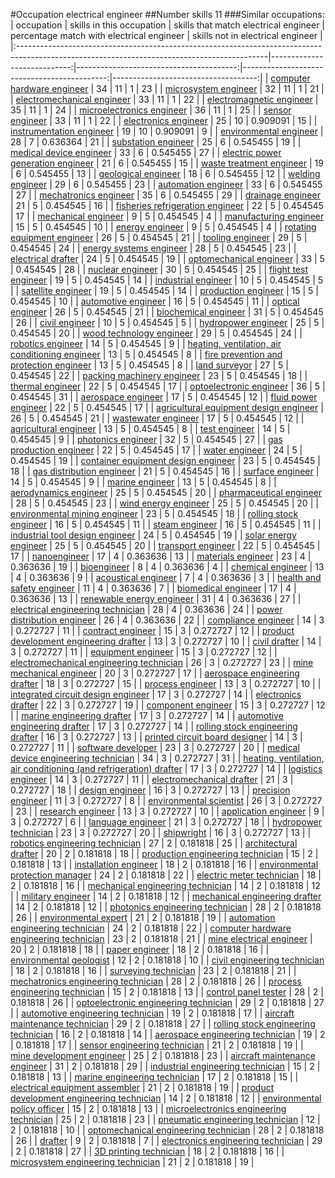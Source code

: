 #Occupation electrical engineer
##Number skills 11
###Similar occupations:
| occupation                                                                                                                                  |   skills in this occupation |   skills that match electrical engineer |   percentage match with electrical engineer |   skills not in electrical engineer |
|:--------------------------------------------------------------------------------------------------------------------------------------------|----------------------------:|----------------------------------------:|--------------------------------------------:|------------------------------------:|
| [computer hardware engineer](computer_hardware_engineer.md)                                                                                 |                          34 |                                      11 |                                    1        |                                  23 |
| [microsystem engineer](microsystem_engineer.md)                                                                                             |                          32 |                                      11 |                                    1        |                                  21 |
| [electromechanical engineer](electromechanical_engineer.md)                                                                                 |                          33 |                                      11 |                                    1        |                                  22 |
| [electromagnetic engineer](electromagnetic_engineer.md)                                                                                     |                          35 |                                      11 |                                    1        |                                  24 |
| [microelectronics engineer](microelectronics_engineer.md)                                                                                   |                          36 |                                      11 |                                    1        |                                  25 |
| [sensor engineer](sensor_engineer.md)                                                                                                       |                          33 |                                      11 |                                    1        |                                  22 |
| [electronics engineer](electronics_engineer.md)                                                                                             |                          25 |                                      10 |                                    0.909091 |                                  15 |
| [instrumentation engineer](instrumentation_engineer.md)                                                                                     |                          19 |                                      10 |                                    0.909091 |                                   9 |
| [environmental engineer](environmental_engineer.md)                                                                                         |                          28 |                                       7 |                                    0.636364 |                                  21 |
| [substation engineer](substation_engineer.md)                                                                                               |                          25 |                                       6 |                                    0.545455 |                                  19 |
| [medical device engineer](medical_device_engineer.md)                                                                                       |                          33 |                                       6 |                                    0.545455 |                                  27 |
| [electric power generation engineer](electric_power_generation_engineer.md)                                                                 |                          21 |                                       6 |                                    0.545455 |                                  15 |
| [waste treatment engineer](waste_treatment_engineer.md)                                                                                     |                          19 |                                       6 |                                    0.545455 |                                  13 |
| [geological engineer](geological_engineer.md)                                                                                               |                          18 |                                       6 |                                    0.545455 |                                  12 |
| [welding engineer](welding_engineer.md)                                                                                                     |                          29 |                                       6 |                                    0.545455 |                                  23 |
| [automation engineer](automation_engineer.md)                                                                                               |                          33 |                                       6 |                                    0.545455 |                                  27 |
| [mechatronics engineer](mechatronics_engineer.md)                                                                                           |                          35 |                                       6 |                                    0.545455 |                                  29 |
| [drainage engineer](drainage_engineer.md)                                                                                                   |                          21 |                                       5 |                                    0.454545 |                                  16 |
| [fisheries refrigeration engineer](fisheries_refrigeration_engineer.md)                                                                     |                          22 |                                       5 |                                    0.454545 |                                  17 |
| [mechanical engineer](mechanical_engineer.md)                                                                                               |                           9 |                                       5 |                                    0.454545 |                                   4 |
| [manufacturing engineer](manufacturing_engineer.md)                                                                                         |                          15 |                                       5 |                                    0.454545 |                                  10 |
| [energy engineer](energy_engineer.md)                                                                                                       |                           9 |                                       5 |                                    0.454545 |                                   4 |
| [rotating equipment engineer](rotating_equipment_engineer.md)                                                                               |                          26 |                                       5 |                                    0.454545 |                                  21 |
| [tooling engineer](tooling_engineer.md)                                                                                                     |                          29 |                                       5 |                                    0.454545 |                                  24 |
| [energy systems engineer](energy_systems_engineer.md)                                                                                       |                          28 |                                       5 |                                    0.454545 |                                  23 |
| [electrical drafter](electrical_drafter.md)                                                                                                 |                          24 |                                       5 |                                    0.454545 |                                  19 |
| [optomechanical engineer](optomechanical_engineer.md)                                                                                       |                          33 |                                       5 |                                    0.454545 |                                  28 |
| [nuclear engineer](nuclear_engineer.md)                                                                                                     |                          30 |                                       5 |                                    0.454545 |                                  25 |
| [flight test engineer](flight_test_engineer.md)                                                                                             |                          19 |                                       5 |                                    0.454545 |                                  14 |
| [industrial engineer](industrial_engineer.md)                                                                                               |                          10 |                                       5 |                                    0.454545 |                                   5 |
| [satellite engineer](satellite_engineer.md)                                                                                                 |                          19 |                                       5 |                                    0.454545 |                                  14 |
| [production engineer](production_engineer.md)                                                                                               |                          15 |                                       5 |                                    0.454545 |                                  10 |
| [automotive engineer](automotive_engineer.md)                                                                                               |                          16 |                                       5 |                                    0.454545 |                                  11 |
| [optical engineer](optical_engineer.md)                                                                                                     |                          26 |                                       5 |                                    0.454545 |                                  21 |
| [biochemical engineer](biochemical_engineer.md)                                                                                             |                          31 |                                       5 |                                    0.454545 |                                  26 |
| [civil engineer](civil_engineer.md)                                                                                                         |                          10 |                                       5 |                                    0.454545 |                                   5 |
| [hydropower engineer](hydropower_engineer.md)                                                                                               |                          25 |                                       5 |                                    0.454545 |                                  20 |
| [wood technology engineer](wood_technology_engineer.md)                                                                                     |                          29 |                                       5 |                                    0.454545 |                                  24 |
| [robotics engineer](robotics_engineer.md)                                                                                                   |                          14 |                                       5 |                                    0.454545 |                                   9 |
| [heating, ventilation, air conditioning engineer](heating,_ventilation,_air_conditioning_engineer.md)                                       |                          13 |                                       5 |                                    0.454545 |                                   8 |
| [fire prevention and protection engineer](fire_prevention_and_protection_engineer.md)                                                       |                          13 |                                       5 |                                    0.454545 |                                   8 |
| [land surveyor](land_surveyor.md)                                                                                                           |                          27 |                                       5 |                                    0.454545 |                                  22 |
| [packing machinery engineer](packing_machinery_engineer.md)                                                                                 |                          23 |                                       5 |                                    0.454545 |                                  18 |
| [thermal engineer](thermal_engineer.md)                                                                                                     |                          22 |                                       5 |                                    0.454545 |                                  17 |
| [optoelectronic engineer](optoelectronic_engineer.md)                                                                                       |                          36 |                                       5 |                                    0.454545 |                                  31 |
| [aerospace engineer](aerospace_engineer.md)                                                                                                 |                          17 |                                       5 |                                    0.454545 |                                  12 |
| [fluid power engineer](fluid_power_engineer.md)                                                                                             |                          22 |                                       5 |                                    0.454545 |                                  17 |
| [agricultural equipment design engineer](agricultural_equipment_design_engineer.md)                                                         |                          26 |                                       5 |                                    0.454545 |                                  21 |
| [wastewater engineer](wastewater_engineer.md)                                                                                               |                          17 |                                       5 |                                    0.454545 |                                  12 |
| [agricultural engineer](agricultural_engineer.md)                                                                                           |                          13 |                                       5 |                                    0.454545 |                                   8 |
| [test engineer](test_engineer.md)                                                                                                           |                          14 |                                       5 |                                    0.454545 |                                   9 |
| [photonics engineer](photonics_engineer.md)                                                                                                 |                          32 |                                       5 |                                    0.454545 |                                  27 |
| [gas production engineer](gas_production_engineer.md)                                                                                       |                          22 |                                       5 |                                    0.454545 |                                  17 |
| [water engineer](water_engineer.md)                                                                                                         |                          24 |                                       5 |                                    0.454545 |                                  19 |
| [container equipment design engineer](container_equipment_design_engineer.md)                                                               |                          23 |                                       5 |                                    0.454545 |                                  18 |
| [gas distribution engineer](gas_distribution_engineer.md)                                                                                   |                          21 |                                       5 |                                    0.454545 |                                  16 |
| [surface engineer](surface_engineer.md)                                                                                                     |                          14 |                                       5 |                                    0.454545 |                                   9 |
| [marine engineer](marine_engineer.md)                                                                                                       |                          13 |                                       5 |                                    0.454545 |                                   8 |
| [aerodynamics engineer](aerodynamics_engineer.md)                                                                                           |                          25 |                                       5 |                                    0.454545 |                                  20 |
| [pharmaceutical engineer](pharmaceutical_engineer.md)                                                                                       |                          28 |                                       5 |                                    0.454545 |                                  23 |
| [wind energy engineer](wind_energy_engineer.md)                                                                                             |                          25 |                                       5 |                                    0.454545 |                                  20 |
| [environmental mining engineer](environmental_mining_engineer.md)                                                                           |                          23 |                                       5 |                                    0.454545 |                                  18 |
| [rolling stock engineer](rolling_stock_engineer.md)                                                                                         |                          16 |                                       5 |                                    0.454545 |                                  11 |
| [steam engineer](steam_engineer.md)                                                                                                         |                          16 |                                       5 |                                    0.454545 |                                  11 |
| [industrial tool design engineer](industrial_tool_design_engineer.md)                                                                       |                          24 |                                       5 |                                    0.454545 |                                  19 |
| [solar energy engineer](solar_energy_engineer.md)                                                                                           |                          25 |                                       5 |                                    0.454545 |                                  20 |
| [transport engineer](transport_engineer.md)                                                                                                 |                          22 |                                       5 |                                    0.454545 |                                  17 |
| [nanoengineer](nanoengineer.md)                                                                                                             |                          17 |                                       4 |                                    0.363636 |                                  13 |
| [materials engineer](materials_engineer.md)                                                                                                 |                          23 |                                       4 |                                    0.363636 |                                  19 |
| [bioengineer](bioengineer.md)                                                                                                               |                           8 |                                       4 |                                    0.363636 |                                   4 |
| [chemical engineer](chemical_engineer.md)                                                                                                   |                          13 |                                       4 |                                    0.363636 |                                   9 |
| [acoustical engineer](acoustical_engineer.md)                                                                                               |                           7 |                                       4 |                                    0.363636 |                                   3 |
| [health and safety engineer](health_and_safety_engineer.md)                                                                                 |                          11 |                                       4 |                                    0.363636 |                                   7 |
| [biomedical engineer](biomedical_engineer.md)                                                                                               |                          17 |                                       4 |                                    0.363636 |                                  13 |
| [renewable energy engineer](renewable_energy_engineer.md)                                                                                   |                          31 |                                       4 |                                    0.363636 |                                  27 |
| [electrical engineering technician](electrical_engineering_technician.md)                                                                   |                          28 |                                       4 |                                    0.363636 |                                  24 |
| [power distribution engineer](power_distribution_engineer.md)                                                                               |                          26 |                                       4 |                                    0.363636 |                                  22 |
| [compliance engineer](compliance_engineer.md)                                                                                               |                          14 |                                       3 |                                    0.272727 |                                  11 |
| [contract engineer](contract_engineer.md)                                                                                                   |                          15 |                                       3 |                                    0.272727 |                                  12 |
| [product development engineering drafter](product_development_engineering_drafter.md)                                                       |                          13 |                                       3 |                                    0.272727 |                                  10 |
| [civil drafter](civil_drafter.md)                                                                                                           |                          14 |                                       3 |                                    0.272727 |                                  11 |
| [equipment engineer](equipment_engineer.md)                                                                                                 |                          15 |                                       3 |                                    0.272727 |                                  12 |
| [electromechanical engineering technician](electromechanical_engineering_technician.md)                                                     |                          26 |                                       3 |                                    0.272727 |                                  23 |
| [mine mechanical engineer](mine_mechanical_engineer.md)                                                                                     |                          20 |                                       3 |                                    0.272727 |                                  17 |
| [aerospace engineering drafter](aerospace_engineering_drafter.md)                                                                           |                          18 |                                       3 |                                    0.272727 |                                  15 |
| [process engineer](process_engineer.md)                                                                                                     |                          13 |                                       3 |                                    0.272727 |                                  10 |
| [integrated circuit design engineer](integrated_circuit_design_engineer.md)                                                                 |                          17 |                                       3 |                                    0.272727 |                                  14 |
| [electronics drafter](electronics_drafter.md)                                                                                               |                          22 |                                       3 |                                    0.272727 |                                  19 |
| [component engineer](component_engineer.md)                                                                                                 |                          15 |                                       3 |                                    0.272727 |                                  12 |
| [marine engineering drafter](marine_engineering_drafter.md)                                                                                 |                          17 |                                       3 |                                    0.272727 |                                  14 |
| [automotive engineering drafter](automotive_engineering_drafter.md)                                                                         |                          17 |                                       3 |                                    0.272727 |                                  14 |
| [rolling stock engineering drafter](rolling_stock_engineering_drafter.md)                                                                   |                          16 |                                       3 |                                    0.272727 |                                  13 |
| [printed circuit board designer](printed_circuit_board_designer.md)                                                                         |                          14 |                                       3 |                                    0.272727 |                                  11 |
| [software developer](software_developer.md)                                                                                                 |                          23 |                                       3 |                                    0.272727 |                                  20 |
| [medical device engineering technician](medical_device_engineering_technician.md)                                                           |                          34 |                                       3 |                                    0.272727 |                                  31 |
| [heating, ventilation, air conditioning (and refrigeration) drafter](heating,_ventilation,_air_conditioning_(and_refrigeration)_drafter.md) |                          17 |                                       3 |                                    0.272727 |                                  14 |
| [logistics engineer](logistics_engineer.md)                                                                                                 |                          14 |                                       3 |                                    0.272727 |                                  11 |
| [electromechanical drafter](electromechanical_drafter.md)                                                                                   |                          21 |                                       3 |                                    0.272727 |                                  18 |
| [design engineer](design_engineer.md)                                                                                                       |                          16 |                                       3 |                                    0.272727 |                                  13 |
| [precision engineer](precision_engineer.md)                                                                                                 |                          11 |                                       3 |                                    0.272727 |                                   8 |
| [environmental scientist](environmental_scientist.md)                                                                                       |                          26 |                                       3 |                                    0.272727 |                                  23 |
| [research engineer](research_engineer.md)                                                                                                   |                          13 |                                       3 |                                    0.272727 |                                  10 |
| [application engineer](application_engineer.md)                                                                                             |                           9 |                                       3 |                                    0.272727 |                                   6 |
| [language engineer](language_engineer.md)                                                                                                   |                          21 |                                       3 |                                    0.272727 |                                  18 |
| [hydropower technician](hydropower_technician.md)                                                                                           |                          23 |                                       3 |                                    0.272727 |                                  20 |
| [shipwright](shipwright.md)                                                                                                                 |                          16 |                                       3 |                                    0.272727 |                                  13 |
| [robotics engineering technician](robotics_engineering_technician.md)                                                                       |                          27 |                                       2 |                                    0.181818 |                                  25 |
| [architectural drafter](architectural_drafter.md)                                                                                           |                          20 |                                       2 |                                    0.181818 |                                  18 |
| [production engineering technician](production_engineering_technician.md)                                                                   |                          15 |                                       2 |                                    0.181818 |                                  13 |
| [installation engineer](installation_engineer.md)                                                                                           |                          18 |                                       2 |                                    0.181818 |                                  16 |
| [environmental protection manager](environmental_protection_manager.md)                                                                     |                          24 |                                       2 |                                    0.181818 |                                  22 |
| [electric meter technician](electric_meter_technician.md)                                                                                   |                          18 |                                       2 |                                    0.181818 |                                  16 |
| [mechanical engineering technician](mechanical_engineering_technician.md)                                                                   |                          14 |                                       2 |                                    0.181818 |                                  12 |
| [military engineer](military_engineer.md)                                                                                                   |                          14 |                                       2 |                                    0.181818 |                                  12 |
| [mechanical engineering drafter](mechanical_engineering_drafter.md)                                                                         |                          14 |                                       2 |                                    0.181818 |                                  12 |
| [photonics engineering technician](photonics_engineering_technician.md)                                                                     |                          28 |                                       2 |                                    0.181818 |                                  26 |
| [environmental expert](environmental_expert.md)                                                                                             |                          21 |                                       2 |                                    0.181818 |                                  19 |
| [automation engineering technician](automation_engineering_technician.md)                                                                   |                          24 |                                       2 |                                    0.181818 |                                  22 |
| [computer hardware engineering technician](computer_hardware_engineering_technician.md)                                                     |                          23 |                                       2 |                                    0.181818 |                                  21 |
| [mine electrical engineer](mine_electrical_engineer.md)                                                                                     |                          20 |                                       2 |                                    0.181818 |                                  18 |
| [paper engineer](paper_engineer.md)                                                                                                         |                          18 |                                       2 |                                    0.181818 |                                  16 |
| [environmental geologist](environmental_geologist.md)                                                                                       |                          12 |                                       2 |                                    0.181818 |                                  10 |
| [civil engineering technician](civil_engineering_technician.md)                                                                             |                          18 |                                       2 |                                    0.181818 |                                  16 |
| [surveying technician](surveying_technician.md)                                                                                             |                          23 |                                       2 |                                    0.181818 |                                  21 |
| [mechatronics engineering technician](mechatronics_engineering_technician.md)                                                               |                          28 |                                       2 |                                    0.181818 |                                  26 |
| [process engineering technician](process_engineering_technician.md)                                                                         |                          15 |                                       2 |                                    0.181818 |                                  13 |
| [control panel tester](control_panel_tester.md)                                                                                             |                          28 |                                       2 |                                    0.181818 |                                  26 |
| [optoelectronic engineering technician](optoelectronic_engineering_technician.md)                                                           |                          29 |                                       2 |                                    0.181818 |                                  27 |
| [automotive engineering technician](automotive_engineering_technician.md)                                                                   |                          19 |                                       2 |                                    0.181818 |                                  17 |
| [aircraft maintenance technician](aircraft_maintenance_technician.md)                                                                       |                          29 |                                       2 |                                    0.181818 |                                  27 |
| [rolling stock engineering technician](rolling_stock_engineering_technician.md)                                                             |                          16 |                                       2 |                                    0.181818 |                                  14 |
| [aerospace engineering technician](aerospace_engineering_technician.md)                                                                     |                          19 |                                       2 |                                    0.181818 |                                  17 |
| [sensor engineering technician](sensor_engineering_technician.md)                                                                           |                          21 |                                       2 |                                    0.181818 |                                  19 |
| [mine development engineer](mine_development_engineer.md)                                                                                   |                          25 |                                       2 |                                    0.181818 |                                  23 |
| [aircraft maintenance engineer](aircraft_maintenance_engineer.md)                                                                           |                          31 |                                       2 |                                    0.181818 |                                  29 |
| [industrial engineering technician](industrial_engineering_technician.md)                                                                   |                          15 |                                       2 |                                    0.181818 |                                  13 |
| [marine engineering technician](marine_engineering_technician.md)                                                                           |                          17 |                                       2 |                                    0.181818 |                                  15 |
| [electrical equipment assembler](electrical_equipment_assembler.md)                                                                         |                          21 |                                       2 |                                    0.181818 |                                  19 |
| [product development engineering technician](product_development_engineering_technician.md)                                                 |                          14 |                                       2 |                                    0.181818 |                                  12 |
| [environmental policy officer](environmental_policy_officer.md)                                                                             |                          15 |                                       2 |                                    0.181818 |                                  13 |
| [microelectronics engineering technician](microelectronics_engineering_technician.md)                                                       |                          25 |                                       2 |                                    0.181818 |                                  23 |
| [pneumatic engineering technician](pneumatic_engineering_technician.md)                                                                     |                          12 |                                       2 |                                    0.181818 |                                  10 |
| [optomechanical engineering technician](optomechanical_engineering_technician.md)                                                           |                          28 |                                       2 |                                    0.181818 |                                  26 |
| [drafter](drafter.md)                                                                                                                       |                           9 |                                       2 |                                    0.181818 |                                   7 |
| [electronics engineering technician](electronics_engineering_technician.md)                                                                 |                          29 |                                       2 |                                    0.181818 |                                  27 |
| [3D printing technician](3D_printing_technician.md)                                                                                         |                          18 |                                       2 |                                    0.181818 |                                  16 |
| [microsystem engineering technician](microsystem_engineering_technician.md)                                                                 |                          21 |                                       2 |                                    0.181818 |                                  19 |

